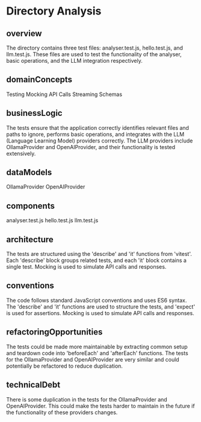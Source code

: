 <!-- Generated by Babar on 2025-02-11T17:05:03.166Z -->

# Directory Analysis

## overview

The directory contains three test files: analyser.test.js, hello.test.js, and llm.test.js. These files are used to test the functionality of the analyser, basic operations, and the LLM integration respectively.

## domainConcepts

Testing
Mocking
API Calls
Streaming
Schemas

## businessLogic

The tests ensure that the application correctly identifies relevant files and paths to ignore, performs basic operations, and integrates with the LLM (Language Learning Model) providers correctly. The LLM providers include OllamaProvider and OpenAIProvider, and their functionality is tested extensively.

## dataModels

OllamaProvider
OpenAIProvider

## components

analyser.test.js
hello.test.js
llm.test.js

## architecture

The tests are structured using the 'describe' and 'it' functions from 'vitest'. Each 'describe' block groups related tests, and each 'it' block contains a single test. Mocking is used to simulate API calls and responses.

## conventions

The code follows standard JavaScript conventions and uses ES6 syntax. The 'describe' and 'it' functions are used to structure the tests, and 'expect' is used for assertions. Mocking is used to simulate API calls and responses.

## refactoringOpportunities

The tests could be made more maintainable by extracting common setup and teardown code into 'beforeEach' and 'afterEach' functions.
The tests for the OllamaProvider and OpenAIProvider are very similar and could potentially be refactored to reduce duplication.

## technicalDebt

There is some duplication in the tests for the OllamaProvider and OpenAIProvider. This could make the tests harder to maintain in the future if the functionality of these providers changes.
